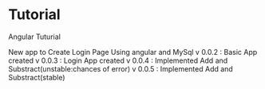 # Tutorial
Angular Tuturial

New app to Create Login Page Using angular and MySql
v 0.0.2 : Basic App created
v 0.0.3 : Login App created
v 0.0.4 : Implemented Add and Substract(unstable:chances of error)
v 0.0.5 : Implemented Add and Substract(stable)




